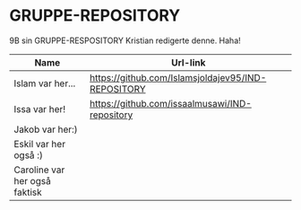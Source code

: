 # GRUPPE-REPOSITORY
9B sin GRUPPE-RESPOSITORY
Kristian redigerte denne. Haha!

|Name|Url-link|
|---|---|
|Islam var her...|https://github.com/Islamsjoldajev95/IND-REPOSITORY|
|Issa var her!|https://github.com/issaalmusawi/IND-repository|
|Jakob var her:) 
|Eskil var her også :)
|Caroline var her også faktisk